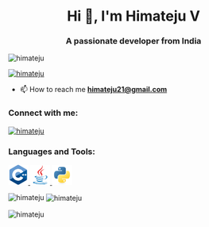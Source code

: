 <h1 align="center">Hi 👋, I'm Himateju V</h1>
<h3 align="center">A passionate developer from India</h3>

<p align="left"> <img src="https://komarev.com/ghpvc/?username=himateju&label=Profile%20views&color=0e75b6&style=flat" alt="himateju" /> </p>

<p align="left"> <a href="https://github.com/ryo-ma/github-profile-trophy"><img src="https://github-profile-trophy.vercel.app/?username=himateju" alt="himateju" /></a> </p>

- 📫 How to reach me **himateju21@gmail.com**

<h3 align="left">Connect with me:</h3>
<p align="left">
<a href="https://linkedin.com/in/himateju" target="blank"><img align="center" src="https://raw.githubusercontent.com/rahuldkjain/github-profile-readme-generator/master/src/images/icons/Social/linked-in-alt.svg" alt="himateju" height="30" width="40" /></a>
</p>

<h3 align="left">Languages and Tools:</h3>
<p align="left"> <a href="https://www.w3schools.com/cpp/" target="_blank" rel="noreferrer"> <img src="https://raw.githubusercontent.com/devicons/devicon/master/icons/cplusplus/cplusplus-original.svg" alt="cplusplus" width="40" height="40"/> </a> <a href="https://www.java.com" target="_blank" rel="noreferrer"> <img src="https://raw.githubusercontent.com/devicons/devicon/master/icons/java/java-original.svg" alt="java" width="40" height="40"/> </a> <a href="https://www.python.org" target="_blank" rel="noreferrer"> <img src="https://raw.githubusercontent.com/devicons/devicon/master/icons/python/python-original.svg" alt="python" width="40" height="40"/> </a> </p>

<p><img align="left" src="https://github-readme-stats.vercel.app/api/top-langs?username=himateju&show_icons=true&locale=en&layout=compact" alt="himateju" /></p>

<p>&nbsp;<img align="center" src="https://github-readme-stats.vercel.app/api?username=himateju&show_icons=true&locale=en" alt="himateju" /></p>

<p><img align="center" src="https://github-readme-streak-stats.herokuapp.com/?user=himateju&" alt="himateju" /></p>
